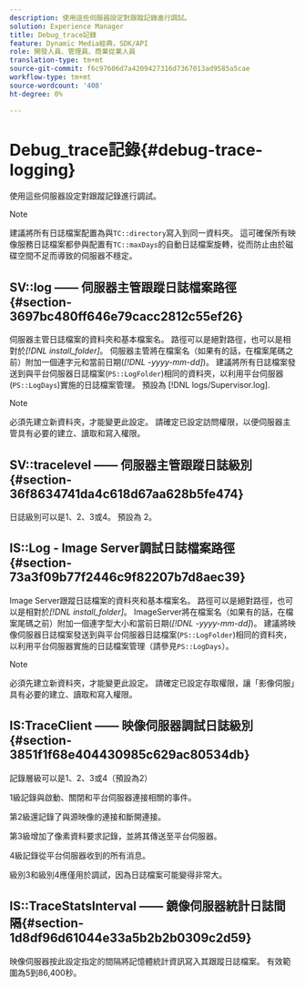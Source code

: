 ```yaml
---
description: 使用這些伺服器設定對跟蹤記錄進行調試。
solution: Experience Manager
title: Debug_trace記錄
feature: Dynamic Media經典，SDK/API
role: 開發人員、管理員、商業從業人員
translation-type: tm+mt
source-git-commit: f6c97606d7a4209427316d7367013ad9585a5cae
workflow-type: tm+mt
source-wordcount: '408'
ht-degree: 0%

---
```



# Debug_trace記錄{#debug-trace-logging}

使用這些伺服器設定對跟蹤記錄進行調試。

>[!NOTE]
>
>建議將所有日誌檔案配置為與`TC::directory`寫入到同一資料夾。 這可確保所有映像服務日誌檔案都參與配置有`TC::maxDays`的自動日誌檔案旋轉，從而防止由於磁碟空間不足而導致的伺服器不穩定。

## SV::log —— 伺服器主管跟蹤日誌檔案路徑{#section-3697bc480ff646e79cacc2812c55ef26}

伺服器主管日誌檔案的資料夾和基本檔案名。 路徑可以是絕對路徑，也可以是相對於&#x200B;*[!DNL install_folder]*。 伺服器主管將在檔案名（如果有的話，在檔案尾碼之前）附加一個連字元和當前日期(*[!DNL -yyyy-mm-dd]*)。 建議將所有日誌檔案發送到與平台伺服器日誌檔案(`PS::LogFolder`)相同的資料夾，以利用平台伺服器(`PS::LogDays`)實施的日誌檔案管理。 預設為 [!DNL logs/Supervisor.log].

>[!NOTE]
>
>必須先建立新資料夾，才能變更此設定。 請確定已設定訪問權限，以便伺服器主管具有必要的建立、讀取和寫入權限。

## SV::tracelevel —— 伺服器主管跟蹤日誌級別{#section-36f8634741da4c618d67aa628b5fe474}

日誌級別可以是1、2、3或4。 預設為 2。

## IS::Log - Image Server調試日誌檔案路徑{#section-73a3f09b77f2446c9f82207b7d8aec39}

Image Server跟蹤日誌檔案的資料夾和基本檔案名。 路徑可以是絕對路徑，也可以是相對於&#x200B;*[!DNL install_folder]*。 ImageServer將在檔案名（如果有的話，在檔案尾碼之前）附加一個連字型大小和當前日期(*[!DNL -yyyy-mm-dd]*)。 建議將映像伺服器日誌檔案發送到與平台伺服器日誌檔案(`PS::LogFolder`)相同的資料夾，以利用平台伺服器實施的日誌檔案管理（請參見`PS::LogDays`）。

>[!NOTE]
>
>必須先建立新資料夾，才能變更此設定。 請確定已設定存取權限，讓「影像伺服」具有必要的建立、讀取和寫入權限。

## IS:TraceClient —— 映像伺服器調試日誌級別{#section-3851f1f68e404430985c629ac80534db}

記錄層級可以是1、2、3或4（預設為2）

1級記錄與啟動、關閉和平台伺服器連接相關的事件。

第2級還記錄了與源映像的連接和斷開連接。

第3級增加了像素資料要求記錄，並將其傳送至平台伺服器。

4級記錄從平台伺服器收到的所有消息。

級別3和級別4應僅用於調試，因為日誌檔案可能變得非常大。

## IS::TraceStatsInterval —— 鏡像伺服器統計日誌間隔{#section-1d8df96d61044e33a5b2b2b0309c2d59}

映像伺服器按此設定指定的間隔將記憶體統計資訊寫入其跟蹤日誌檔案。 有效範圍為5到86,400秒。
